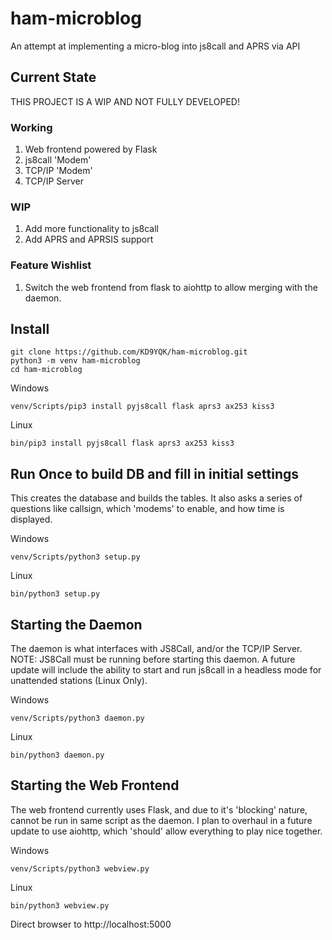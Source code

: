 # ham-microblog
An attempt at implementing a micro-blog into js8call and APRS via API

## Current State
THIS PROJECT IS A WIP AND NOT FULLY DEVELOPED!

### Working
1) Web frontend powered by Flask
2) js8call 'Modem'
3) TCP/IP 'Modem'
4) TCP/IP Server

### WIP
1) Add more functionality to js8call
2) Add APRS and APRSIS support

### Feature Wishlist
1) Switch the web frontend from flask to aiohttp to allow merging with the daemon.

## Install
```
git clone https://github.com/KD9YQK/ham-microblog.git
python3 -m venv ham-microblog
cd ham-microblog
```

Windows

```
venv/Scripts/pip3 install pyjs8call flask aprs3 ax253 kiss3
```

Linux

```
bin/pip3 install pyjs8call flask aprs3 ax253 kiss3
```

## Run Once to build DB and fill in initial settings
This creates the database and builds the tables. It also asks a series of questions like callsign, which 'modems' to enable, and how time is displayed.

Windows

```
venv/Scripts/python3 setup.py
```

Linux

```
bin/python3 setup.py
```

## Starting the Daemon
The daemon is what interfaces with JS8Call, and/or the TCP/IP Server. NOTE: JS8Call must be running before starting this daemon. A future update will include the ability to start and run js8call in a headless mode for unattended stations (Linux Only).

Windows

```
venv/Scripts/python3 daemon.py
```

Linux

```
bin/python3 daemon.py
```

## Starting the Web Frontend
The web frontend currently uses Flask, and due to it's 'blocking' nature, cannot be run in same script as the daemon. I plan to overhaul in a future update to use aiohttp, which 'should' allow everything to play nice together.

Windows

```
venv/Scripts/python3 webview.py
```

Linux

```
bin/python3 webview.py
```

Direct browser to http://localhost:5000

